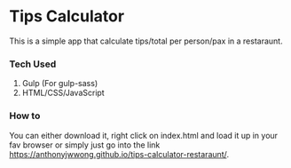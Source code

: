 # Tips Calculator
This is a simple app that calculate tips/total per person/pax in a restaraunt.

### Tech Used
1. Gulp (For gulp-sass)
2. HTML/CSS/JavaScript

### How to 
You can either download it, right click on index.html and load it up in your fav browser or simply just go into the link <br>
https://anthonyjwwong.github.io/tips-calculator-restaraunt/.
